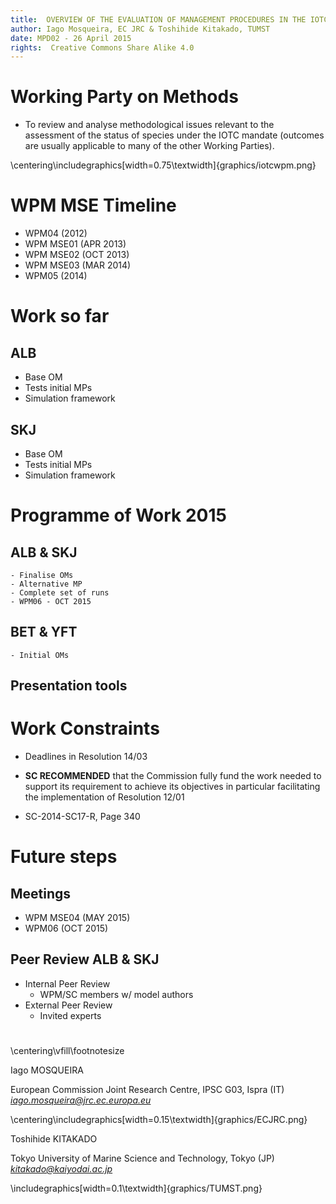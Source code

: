 ```yaml
---
title:  OVERVIEW OF THE EVALUATION OF MANAGEMENT PROCEDURES IN THE IOTC
author: Iago Mosqueira, EC JRC & Toshihide Kitakado, TUMST
date: MPD02 - 26 April 2015
rights:  Creative Commons Share Alike 4.0
---
```


# Working Party on Methods

- To review and analyse methodological issues relevant to the assessment of the status of species under the IOTC mandate (outcomes are usually applicable to many of the other Working Parties).

\centering\includegraphics[width=0.75\textwidth]{graphics/iotcwpm.png}

# WPM MSE Timeline

- WPM04 (2012)
- WPM MSE01 (APR 2013)
- WPM MSE02 (OCT 2013)
- WPM MSE03 (MAR 2014)
- WPM05 (2014)

# Work so far

## ALB

- Base OM
- Tests initial MPs
- Simulation framework


## SKJ

- Base OM
- Tests initial MPs
- Simulation framework

# Programme of Work 2015

## ALB & SKJ
	- Finalise OMs
	- Alternative MP
	- Complete set of runs
	- WPM06 - OCT 2015

## BET & YFT
	- Initial OMs

## Presentation tools

# Work Constraints

- Deadlines in Resolution 14/03

- **SC RECOMMENDED** that the Commission fully fund the work needed to support its requirement to achieve its objectives in particular facilitating the implementation of Resolution 12/01

- SC-2014-SC17-R, Page 340

# Future steps

## Meetings
- WPM MSE04 (MAY 2015)
- WPM06 (OCT 2015)

## Peer Review ALB & SKJ
- Internal Peer Review
	- WPM/SC members w/ model authors
- External Peer Review
	- Invited experts

# 
\centering\vfill\footnotesize

Iago MOSQUEIRA

European Commission Joint Research Centre, IPSC G03, Ispra (IT) *iago.mosqueira@jrc.ec.europa.eu*

\centering\includegraphics[width=0.15\textwidth]{graphics/ECJRC.png}

Toshihide KITAKADO

Tokyo University of Marine Science and Technology, Tokyo (JP) *kitakado@kaiyodai.ac.jp*

\includegraphics[width=0.1\textwidth]{graphics/TUMST.png}

